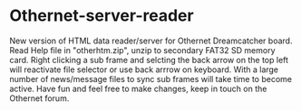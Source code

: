 # Othernet-server-reader
New version of HTML data reader/server for Othernet Dreamcatcher board.
Read Help file in "otherhtm.zip", unzip to secondary FAT32 SD memory card.
Right clicking a sub frame and selcting the back arrow on the top left will reactivate file selector or use back arrrow on keyboard.
With a large number of news/message files to sync sub frames will take time to become active.
Have fun and feel free to make changes, keep in touch on the Othernet forum.
